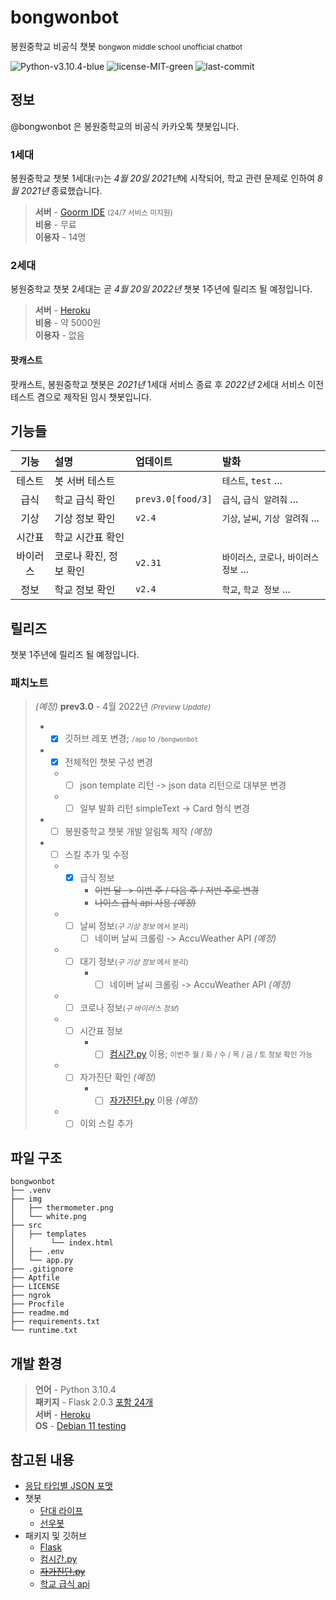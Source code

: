 # bongwonbot
봉원중학교 비공식 챗봇 <small>bongwon middle school unofficial chatbot</small>

![Python-v3.10.4-blue](https://img.shields.io/badge/Python-v3.10.4-blue)
![license-MIT-green](https://img.shields.io/badge/license-MIT-green)
![last-commit](https://img.shields.io/github/last-commit/bongwonbot/bongwonbot)

## 정보
@bongwonbot 은 봉원중학교의 비공식 카카오톡 챗봇입니다.

### 1세대
봉원중학교 챗봇 1세대<small>(구)</small>는 *4월 20일 2021년*에 시작되어, 학교 관련 문제로 인하여 *8월 2021년* 종료했습니다.

> **서버** - [Goorm IDE](https://ide.goorm.io/) <small>(24/7 서비스 미지원)</small>  
> **비용** - 무료  
> **이용자** -  14명

### 2세대
봉원중학교 챗봇 2세대는 곧 *4월 20일 2022년* 챗봇 1주년에 릴리즈 될 예정입니다.

> **서버** - [Heroku](https://heroku.com/)  
> **비용** - 약 5000원  
> **이용자** -  없음

#### 팟캐스트
팟캐스트, 봉원중학교 챗봇은 *2021년* 1세대 서비스 종료 후 *2022년* 2세대 서비스 이전 테스트 겸으로 제작된 임시 챗봇입니다.

## 기능들
|기능|설명|업데이트|발화|
|:---:|:---|:---|:---|
|테스트|봇 서버 테스트||`테스트`, `test` ...|
|급식|학교 급식 확인|`prev3.0[food/3]`|`급식`, `급식 알려줘` ...|
|기상|기상 정보 확인|`v2.4`|`기상`, `날씨`, `기상 알려줘` ...|
|시간표|학교 시간표 확인|||
|바이러스|코로나 확진, 정보 확인|`v2.31`|`바이러스`, `코로나`, `바이러스 정보` ...|
|정보|학교 정보 확인|`v2.4`|`학교`, `학교 정보` ...|

## 릴리즈
챗봇 1주년에 릴리즈 될 예정입니다.

### 패치노트
> *(예정)* **prev3.0** - 4월 2022년 <small>*(Preview Update)*</small>
> - - [x] 깃허브 레포 변경; <small>`/app` to `/bongwonbot`</small>
> - - [x] 전체적인 챗봇 구성 변경
>   - - [ ] json template 리턴 -> json data 리턴으로 대부분 변경
>   - - [ ] 일부 발화 리턴 simpleText -> Card 형식 변경
> - - [ ] 봉원중학교 챗봇 개발 알림톡 제작 *(예정)*
> - - [ ] 스킬 추가 및 수정
>   - - [x] 급식 정보
>       - ~~이번 달 -> 이번 주 / 다음 주 / 저번 주로 변경~~
>       - ~~나이스 급식 api 사용 *(예정)*~~
>   - - [ ] 날씨 정보<small>(*구 기상 정보* 에서 분리)</small>
>       - [ ] 네이버 날씨 크롤링 -> AccuWeather API *(예정)*
>   - - [ ] 대기 정보<small>(*구 기상 정보* 에서 분리)</small>
>       - - [ ] 네이버 날씨 크롤링 -> AccuWeather API *(예정)*
>   - - [ ] 코로나 정보<small>(*구 바이러스 정보*)</small>
>   - - [ ] 시간표 정보 
>       - - [ ] [컴시간.py](#참고된-내용) 이용; <small>이번주 월 / 화 / 수 / 목 / 금 / 토 정보 확인 가능</small>
>   - - [ ] 자가진단 확인 *(예정)*
>       - - [ ] [자가진단.py](#참고된-내용) 이용 *(예정)*
>   - - [ ] 이외 스킬 추가

## 파일 구조
```shell
bongwonbot
├── .venv
├── img
│   ├── thermometer.png
│   └── white.png
├── src
│   ├── templates
│        └── index.html
│   ├── .env
│   └── app.py
├── .gitignore
├── Aptfile
├── LICENSE
├── ngrok
├── Procfile
├── readme.md
├── requirements.txt
└── runtime.txt
```

## 개발 환경
> **언어** - Python 3.10.4  
> **패키지** - Flask 2.0.3 [포함 24개](requirements.txt)  
> **서버** - [Heroku](https://heroku.com/)   
> **OS** - [Debian 11 testing](https://www.debian.org/)

## 참고된 내용
- [응답 타입별 JSON 포맷](https://i.kakao.com/docs/skill-response-format)
- 챗봇
  - [단대 라이프](https://github.com/kitae0522/DKSH-KAKAO-i)
  - [선우봇](https://github.com/swparkaust/sunwoobot)
- 패키지 및 깃허브
  - [Flask](https://github.com/pallets/flask)
  - [컴시간.py](https://github.com/Team-IF/comcigan-py)
  - ~~[자가진단.py](https://github.com/decave27/hcspy)~~
  - [학교 급식 api](https://github.com/5d-jh/school-menu-api)
